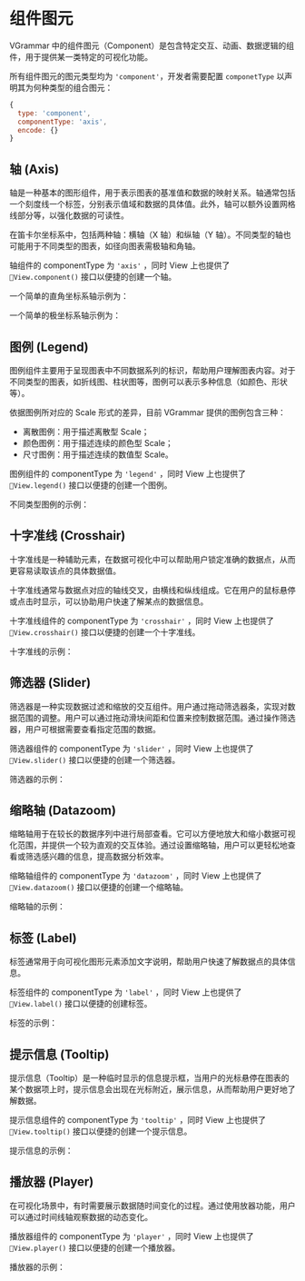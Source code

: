 # 组件图元

VGrammar 中的组件图元（Component）是包含特定交互、动画、数据逻辑的组件，用于提供某一类特定的可视化功能。

所有组件图元的图元类型均为 `'component'`，开发者需要配置 `componetType` 以声明其为何种类型的组合图元：

```js
{
  type: 'component',
  componentType: 'axis',
  encode: {}
}
```

## 轴 (Axis)

轴是一种基本的图形组件，用于表示图表的基准值和数据的映射关系。轴通常包括一个刻度线一个标签，分别表示值域和数据的具体值。此外，轴可以额外设置网格线部分等，以强化数据的可读性。

在笛卡尔坐标系中，包括两种轴：横轴（X 轴）和纵轴（Y 轴）。不同类型的轴也可能用于不同类型的图表，如径向图表需极轴和角轴。

轴组件的 componentType 为 `'axis'` ，同时 View 上也提供了 `View.component()` 接口以便捷的创建一个轴。

一个简单的直角坐标系轴示例为：

<div class="examples-ref-container" id="examples-ref-axis-rect" data-path="basic-mark-rect/basic-rect"></div>

一个简单的极坐标系轴示例为：

<div class="examples-ref-container" id="examples-ref-axis-polar" data-path="mark-interval/polar-interval"></div>

## 图例 (Legend)

图例组件主要用于呈现图表中不同数据系列的标识，帮助用户理解图表内容。对于不同类型的图表，如折线图、柱状图等，图例可以表示多种信息（如颜色、形状等）。

依据图例所对应的 Scale 形式的差异，目前 VGrammar 提供的图例包含三种：

- 离散图例：用于描述离散型 Scale；
- 颜色图例：用于描述连续的颜色型 Scale；
- 尺寸图例：用于描述连续的数值型 Scale。

图例组件的 componentType 为 `'legend'` ，同时 View 上也提供了 `View.legend()` 接口以便捷的创建一个图例。

不同类型图例的示例：

<div class="examples-ref-container" id="examples-ref-legend" data-path="component/legend"></div>

## 十字准线 (Crosshair)

十字准线是一种辅助元素，在数据可视化中可以帮助用户锁定准确的数据点，从而更容易读取该点的具体数据值。

十字准线通常与数据点对应的轴线交叉，由横线和纵线组成。它在用户的鼠标悬停或点击时显示，可以协助用户快速了解某点的数据信息。

十字准线组件的 componentType 为 `'crosshair'` ，同时 View 上也提供了 `View.crosshair()` 接口以便捷的创建一个十字准线。

十字准线的示例：

<div class="examples-ref-container" id="examples-ref-crosshair" data-path="basic-mark-symbol/basic-symbol"></div>

## 筛选器 (Slider)

筛选器是一种实现数据过滤和缩放的交互组件。用户通过拖动筛选器条，实现对数据范围的调整。用户可以通过拖动滑块间距和位置来控制数据范围。通过操作筛选器，用户可根据需要查看指定范围的数据。

筛选器组件的 componentType 为 `'slider'` ，同时 View 上也提供了 `View.slider()` 接口以便捷的创建一个筛选器。

筛选器的示例：

<div class="examples-ref-container" id="examples-ref-slider" data-path="component/slider"></div>

## 缩略轴 (Datazoom)

缩略轴用于在较长的数据序列中进行局部查看。它可以方便地放大和缩小数据可视化范围，并提供一个较为直观的交互体验。通过设置缩略轴，用户可以更轻松地查看或筛选感兴趣的信息，提高数据分析效率。

缩略轴组件的 componentType 为 `'datazoom'` ，同时 View 上也提供了 `View.datazoom()` 接口以便捷的创建一个缩略轴。

缩略轴的示例：

<div class="examples-ref-container" id="examples-ref-dataZoom" data-path="component/dataZoom"></div>

## 标签 (Label)

标签通常用于向可视化图形元素添加文字说明，帮助用户快速了解数据点的具体信息。

标签组件的 componentType 为 `'label'` ，同时 View 上也提供了 `View.label()` 接口以便捷的创建标签。

标签的示例：

<div class="examples-ref-container" id="examples-ref-label" data-path="component/label"></div>

## 提示信息 (Tooltip)

提示信息（Tooltip）是一种临时显示的信息提示框，当用户的光标悬停在图表的某个数据项上时，提示信息会出现在光标附近，展示信息，从而帮助用户更好地了解数据。

提示信息组件的 componentType 为 `'tooltip'` ，同时 View 上也提供了 `View.tooltip()` 接口以便捷的创建一个提示信息。

提示信息的示例：

<div class="examples-ref-container" id="examples-ref-tooltip" data-path="basic-mark-rect/percent-rect"></div>

## 播放器 (Player)

在可视化场景中，有时需要展示数据随时间变化的过程。通过使用放器功能，用户可以通过时间线轴观察数据的动态变化。

播放器组件的 componentType 为 `'player'` ，同时 View 上也提供了 `View.player()` 接口以便捷的创建一个播放器。

播放器的示例：

<div class="examples-ref-container" id="examples-ref-player" data-path="component/player"></div>
